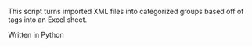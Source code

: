 This script turns imported XML files into categorized groups based off of tags into an Excel sheet. 

Written in Python
